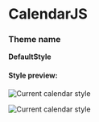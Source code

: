 # CalendarJS

### Theme name

**DefaultStyle**

#### Style preview:

![Current calendar style](./preview/calendarJS_EN.png)

![Current calendar style](./preview/specific_date_EN.png)
